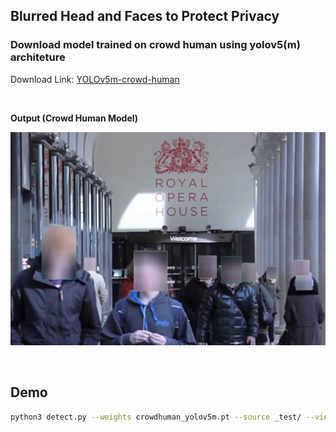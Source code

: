 ##  Blurred Head and Faces to Protect Privacy 

### Download model trained on crowd human using yolov5(m) architeture
Download Link:  [YOLOv5m-crowd-human](https://drive.google.com/file/d/1gglIwqxaH2iTvy6lZlXuAcMpd_U0GCUb/view?usp=sharing) 


<br/>

**Output (Crowd Human Model)**

![image](assets/demo.png)

<br/>


## Demo 

```bash
python3 detect.py --weights crowdhuman_yolov5m.pt --source _test/ --view-img  --heads
```
